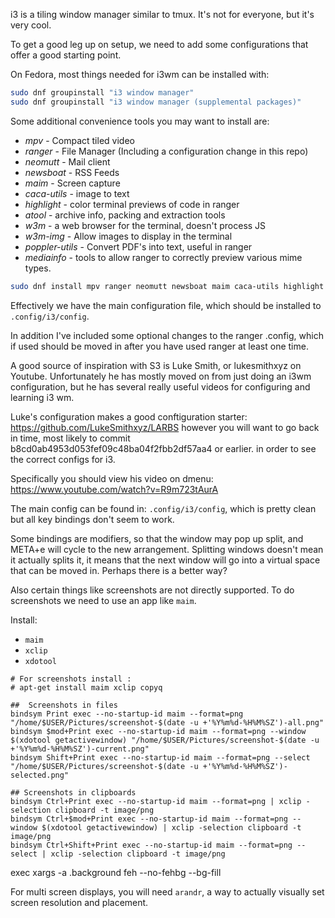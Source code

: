 i3 is a tiling window manager similar to tmux. It's not for everyone, but it's very cool.

To get a good leg up on setup, we need to add some configurations that offer a good starting point.

On Fedora, most things needed for i3wm can be installed with:
```bash
sudo dnf groupinstall "i3 window manager"
sudo dnf groupinstall "i3 window manager (supplemental packages)"
```

Some additional convenience tools you may want to install are:
- *mpv* - Compact tiled video 
- *ranger* - File Manager (Including a configuration change in this repo)
- *neomutt* - Mail client
- *newsboat* - RSS Feeds
- *maim* - Screen capture
- *caca-utils* - image to text
- *highlight* - color terminal previews of code in ranger
- *atool* - archive info, packing and extraction tools
- *w3m* - a web browser for the terminal, doesn't process JS
- *w3m-img* - Allow images to display in the terminal 
- *poppler-utils* - Convert PDF's into text, useful in ranger
- *mediainfo* - tools to allow ranger to correctly preview various mime types.

```bash
sudo dnf install mpv ranger neomutt newsboat maim caca-utils highlight atool w3m w3m-img poppler-utils mediainfo
```

Effectively we have the main configuration file, which should be installed to `.config/i3/config`.

In addition I've included some optional changes to the ranger .config, which if used should be moved in after you have used
ranger at least one time.

A good source of inspiration with S3 is Luke Smith, or lukesmithxyz on Youtube. Unfortunately he has mostly moved
on from just doing an i3wm configuration, but he has several really useful videos for configuring and learning i3 wm.

Luke's configuration makes a good conftiguration starter: https://github.com/LukeSmithxyz/LARBS
however you will want to go back in time, most likely to commit b8cd0ab4953d053fef09c48ba04f2fbb2df57aa4 or earlier.
in order to see the correct configs for i3.

Specifically you should view his video on dmenu:
https://www.youtube.com/watch?v=R9m723tAurA

The main config can be found in: `.config/i3/config`, which is pretty clean but all key bindings don't seem to work.

Some bindings are modifiers, so that the window may pop up split, and META+e will cycle to the new arrangement. Splitting windows doesn't mean it actually splits it, it means that the next window will go into a virtual space that can be moved in. Perhaps there is a better way?

Also certain things like screenshots are not directly supported. To do screenshots we need to use an app like `maim`.

Install:
- `maim`
- `xclip`
- `xdotool`

```config
# For screenshots install :
# apt-get install maim xclip copyq

##  Screenshots in files
bindsym Print exec --no-startup-id maim --format=png "/home/$USER/Pictures/screenshot-$(date -u +'%Y%m%d-%H%M%SZ')-all.png"
bindsym $mod+Print exec --no-startup-id maim --format=png --window $(xdotool getactivewindow) "/home/$USER/Pictures/screenshot-$(date -u +'%Y%m%d-%H%M%SZ')-current.png"
bindsym Shift+Print exec --no-startup-id maim --format=png --select "/home/$USER/Pictures/screenshot-$(date -u +'%Y%m%d-%H%M%SZ')-selected.png"

## Screenshots in clipboards
bindsym Ctrl+Print exec --no-startup-id maim --format=png | xclip -selection clipboard -t image/png
bindsym Ctrl+$mod+Print exec --no-startup-id maim --format=png --window $(xdotool getactivewindow) | xclip -selection clipboard -t image/png
bindsym Ctrl+Shift+Print exec --no-startup-id maim --format=png --select | xclip -selection clipboard -t image/png
```

exec xargs -a .background feh --no-fehbg --bg-fill

For multi screen displays, you will need `arandr`, a way to actually visually set screen resolution and placement.
